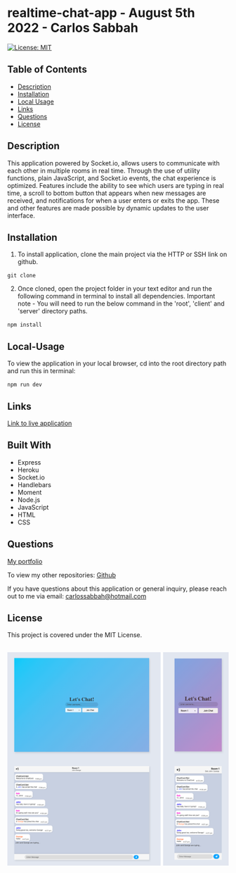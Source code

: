 # realtime-chat-app - August 5th 2022 - Carlos Sabbah

[![License: MIT](https://img.shields.io/badge/License-MIT-yellow.svg)](https://opensource.org/licenses/MIT)

## Table of Contents

- [Description](#Description)
- [Installation](#Installation)
- [Local Usage](#Local-Usage)
- [Links](#Links)
- [Questions](#Questions)
- [License](#License)

##

## Description

This application powered by Socket.io, allows users to communicate with each other in multiple rooms in real time. Through the use of utility functions, plain JavaScript, and Socket.io events, the chat experience is optimized. Features include the ability to see which users are typing in real time, a scroll to bottom button that appears when new messages are received, and notifications for when a user enters or exits the app. These and other features are made possible by dynamic updates to the user interface.

## Installation

1. To install application, clone the main project via the HTTP or SSH link on github.

```
git clone
```

2. Once cloned, open the project folder in your text editor and run the following command in terminal to install all dependencies.
   Important note - You will need to run the below command in the 'root', 'client' and 'server' directory paths.

```
npm install
```

## Local-Usage

To view the application in your local browser, cd into the root directory path and run this in terminal:

```
npm run dev
```

## Links

[Link to live application](https://cs-realtime-chatapp.herokuapp.com/)

## Built With

- Express
- Heroku
- Socket.io
- Handlebars
- Moment
- Node.js
- JavaScript
- HTML
- CSS

## Questions

[My portfolio](https://csabbah.github.io/Carlos-Sabbah-portfolio/)

To view my other repositories:
[Github](https://github.com/csabbah)

If you have questions about this application or general inquiry, please reach out to me via email: carlossabbah@hotmail.com

## License

This project is covered under the MIT License.

</br>![ChatCord](./Public/images/Preview-pic.png 'ChatCord')</br>
